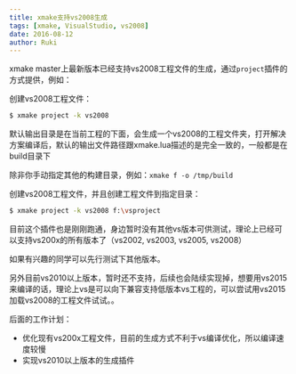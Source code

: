 ```yaml
---
title: xmake支持vs2008生成
tags: [xmake, VisualStudio, vs2008]
date: 2016-08-12
author: Ruki
---
```


xmake master上最新版本已经支持vs2008工程文件的生成，通过`project`插件的方式提供，例如：

创建vs2008工程文件：

```bash
$ xmake project -k vs2008
```

默认输出目录是在当前工程的下面，会生成一个vs2008的工程文件夹，打开解决方案编译后，默认的输出文件路径跟xmake.lua描述的是完全一致的，一般都是在build目录下

除非你手动指定其他的构建目录，例如：`xmake f -o /tmp/build`

创建vs2008工程文件，并且创建工程文件到指定目录：

```bash
$ xmake project -k vs2008 f:\vsproject
```

目前这个插件也是刚刚跑通，身边暂时没有其他vs版本可供测试，理论上已经可以支持vs200x的所有版本了（vs2002, vs2003, vs2005, vs2008）

如果有兴趣的同学可以先行测试下其他版本。

另外目前vs2010以上版本，暂时还不支持，后续也会陆续实现掉，想要用vs2015来编译的话，理论上vs是可以向下兼容支持低版本vs工程的，可以尝试用vs2015加载vs2008的工程文件试试。。





后面的工作计划：

* 优化现有vs200x工程文件，目前的生成方式不利于vs编译优化，所以编译速度较慢
* 实现vs2010以上版本的生成插件